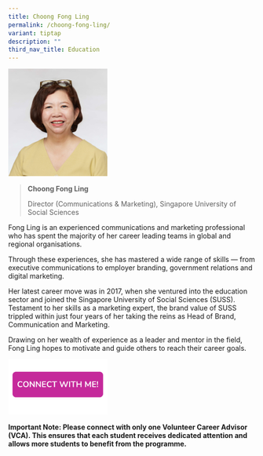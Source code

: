 ```yaml
---
title: Choong Fong Ling
permalink: /choong-fong-ling/
variant: tiptap
description: ""
third_nav_title: Education
---
```

<p></p>
<div class="isomer-image-wrapper">
<img style="width: 40%;" height="auto" width="100%" alt="" src="/images/Profile Photos/Choong_Fong_Ling_2_copy.jpg">
</div>
<blockquote>
<p></p>
<p><strong>Choong Fong Ling</strong>
</p>
<p>Director (Communications &amp; Marketing), Singapore University of Social
Sciences</p>
</blockquote>
<p>Fong Ling is an experienced communications and marketing professional
who has spent the majority of her career leading teams in global and regional
organisations.</p>
<p>Through these experiences, she has mastered a wide range of skills — from
executive communications to employer branding, government relations and
digital marketing.</p>
<p>Her latest career move was in 2017, when she ventured into the education
sector and joined the Singapore University of Social Sciences (SUSS). Testament
to her skills as a marketing expert, the brand value of SUSS trippled within
just four years of her taking the reins as Head of Brand, Communication
and Marketing.</p>
<p>Drawing on her wealth of experience as a leader and mentor in the field,
Fong Ling hopes to motivate and guide others to reach their career goals.</p>
<p></p>
<p></p><a class="isomer-image-wrapper" href="https://form.gov.sg/677f33889b92dd01567180d3"><img style="width: 40%;" height="auto" width="100%" alt="" src="/images/Page Photos/CONNECT_WITH_ME.png"></a>
<p><strong>Important Note: Please connect with only one Volunteer Career Advisor (VCA). This ensures that each student receives dedicated attention and allows more students to benefit from the programme.</strong>
</p>